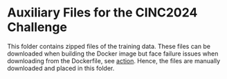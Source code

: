 # Auxiliary Files for the CINC2024 Challenge

This folder contains zipped files of the training data. These files can be downloaded when building the Docker image but face failure issues when downloading from the Dockerfile, see [action](https://github.com/wenh06/cinc2024/actions/runs/10375720184/attempts/1). Hence, the files are manually downloaded and placed in this folder.
